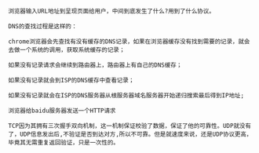 ```
浏览器输入URL地址到呈现页面给用户，中间到底发生了什么?用到了什么协议。
```

```
DNS的查找过程是这样的：
```

```
chrome浏览器会先查找有没有缓存的DNS记录，如果在浏览器缓存没有找到需要的记录，就会去做一个系统的调用，获取系统缓存的记录；
```

```
如果没有记录请求会继续到路由器上，路由器上有自己的DNS缓存；
```

```
如果没有记录就会到ISP的DNS缓存中查看记录；
```

```
如果没有记录就会在ISP的DNS服务器从根服务器域名服务器开始递归搜索最后得到IP地址;
```

```
浏览器给baidu服务器发送一个HTTP请求
```

```
TCP因为其拥有三次握手双向机制，这一机制保证校验了数据，保证了他的可靠性。UDP就没有了，UDP信息发出后,不验证是否到达对方,所以不可靠。但是就速度来说，还是UDP协议更高，毕竟其无需重复返回验证，只是一次性的。
```
